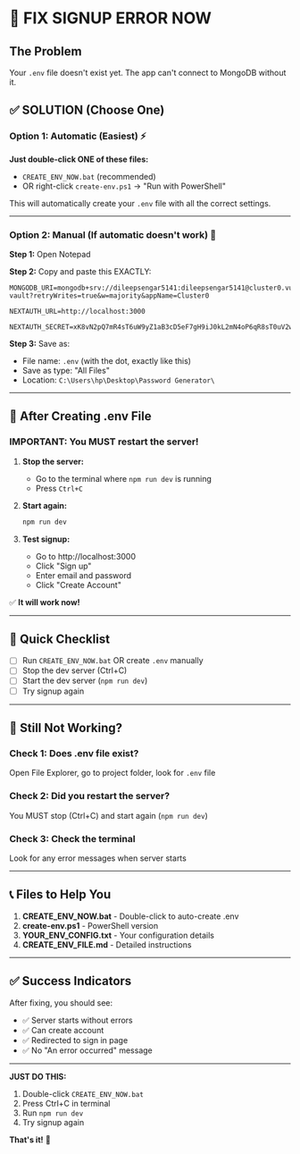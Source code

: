 # 🔴 FIX SIGNUP ERROR NOW

## The Problem
Your `.env` file doesn't exist yet. The app can't connect to MongoDB without it.

## ✅ SOLUTION (Choose One)

### Option 1: Automatic (Easiest) ⚡

**Just double-click ONE of these files:**
- `CREATE_ENV_NOW.bat` (recommended)
- OR right-click `create-env.ps1` → "Run with PowerShell"

This will automatically create your `.env` file with all the correct settings.

---

### Option 2: Manual (If automatic doesn't work) 📝

**Step 1:** Open Notepad

**Step 2:** Copy and paste this EXACTLY:

```
MONGODB_URI=mongodb+srv://dileepsengar5141:dileepsengar5141@cluster0.vuko71c.mongodb.net/secure-vault?retryWrites=true&w=majority&appName=Cluster0

NEXTAUTH_URL=http://localhost:3000

NEXTAUTH_SECRET=xK8vN2pQ7mR4sT6uW9yZ1aB3cD5eF7gH9iJ0kL2mN4oP6qR8sT0uV2wX4yZ6aB8c
```

**Step 3:** Save as:
- File name: `.env` (with the dot, exactly like this)
- Save as type: "All Files"
- Location: `C:\Users\hp\Desktop\Password Generator\`

---

## 🔄 After Creating .env File

### IMPORTANT: You MUST restart the server!

1. **Stop the server:**
   - Go to the terminal where `npm run dev` is running
   - Press `Ctrl+C`

2. **Start again:**
   ```bash
   npm run dev
   ```

3. **Test signup:**
   - Go to http://localhost:3000
   - Click "Sign up"
   - Enter email and password
   - Click "Create Account"

✅ **It will work now!**

---

## 🎯 Quick Checklist

- [ ] Run `CREATE_ENV_NOW.bat` OR create `.env` manually
- [ ] Stop the dev server (Ctrl+C)
- [ ] Start the dev server (`npm run dev`)
- [ ] Try signup again

---

## 🐛 Still Not Working?

### Check 1: Does .env file exist?
Open File Explorer, go to project folder, look for `.env` file

### Check 2: Did you restart the server?
You MUST stop (Ctrl+C) and start again (`npm run dev`)

### Check 3: Check the terminal
Look for any error messages when server starts

---

## 📞 Files to Help You

1. **CREATE_ENV_NOW.bat** - Double-click to auto-create .env
2. **create-env.ps1** - PowerShell version
3. **YOUR_ENV_CONFIG.txt** - Your configuration details
4. **CREATE_ENV_FILE.md** - Detailed instructions

---

## ✅ Success Indicators

After fixing, you should see:
- ✅ Server starts without errors
- ✅ Can create account
- ✅ Redirected to sign in page
- ✅ No "An error occurred" message

---

**JUST DO THIS:**
1. Double-click `CREATE_ENV_NOW.bat`
2. Press Ctrl+C in terminal
3. Run `npm run dev`
4. Try signup again

**That's it!** 🎉
